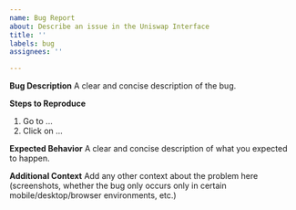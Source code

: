 ```yaml
---
name: Bug Report
about: Describe an issue in the Uniswap Interface
title: ''
labels: bug
assignees: ''

---
```


**Bug Description**
A clear and concise description of the bug.

**Steps to Reproduce**
1. Go to ...
2. Click on ...

**Expected Behavior**
A clear and concise description of what you expected to happen.

**Additional Context**
Add any other context about the problem here (screenshots, whether the bug only occurs only in certain mobile/desktop/browser environments, etc.)
